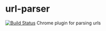 # url-parser
[![Build Status](https://travis-ci.org/nvignola/url-parser.svg?branch=master)](https://travis-ci.org/nvignola/url-parser)
Chrome plugin for parsing urls
